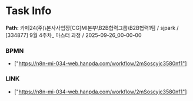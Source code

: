 # Task Info

**Path:** 카페24(주)\본사사업장\[CG]MI본부\B2B협력그룹\B2B협력1팀 / sjpark / [334877] 9월 4주차_ 마스터 과정 / 2025-09-26_00-00-00

### BPMN
- ["https://n8n-mi-034-web.hanpda.com/workflow/2mSoscyjc3580nf1"]

### LINK
- ["https://n8n-mi-034-web.hanpda.com/workflow/2mSoscyjc3580nf1"]

